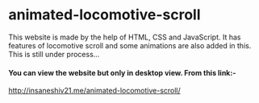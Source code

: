 # animated-locomotive-scroll
This website is made by the help of HTML, CSS and JavaScript. 
It has features of locomotive scroll and some animations are also added in this. 
This is still under process... 
#### You can view the website but only in desktop view. From this link:- 
http://insaneshiv21.me/animated-locomotive-scroll/

